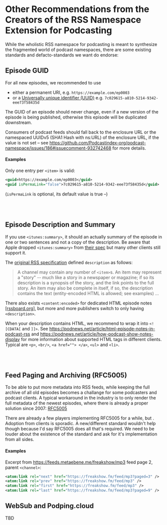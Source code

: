 # Other Recommendations from the Creators of the RSS Namespace Extension for Podcasting

While the wholistic RSS namespace for podcasting is meant to synthesize the fragmented world of podcast namespaces, there are some existing standards and defacto-standards we want do endorse:

## Episode GUID

For all new episodes, we recommended to use

* either a permanent URI, e.g. `https://example.com/ep0003`
* or a [Universally unique identifier (UUID)](https://en.wikipedia.org/wiki/Universally_unique_identifier) e.g. `7c029615-a810-5214-9342-eee73f58435d`

The GUID of an episode should never change, even if a new version of the episode is being published, otherwise this episode will be duplicated downstream. 


Consumers of podcast feeds should fall back to the enclosure URL or the namespaced UUIDv5 (SHA1 Hash with ns:URL) of the enclosure URL, if the value is not set – see https://github.com/Podcastindex-org/podcast-namespace/issues/186#issuecomment-932742468 for more details.



#### Examples

Only one entry per `<item>` is valid:
```xml
<guid>https://example.com/ep0003</guid>
<guid isPermaLink="false">7c029615-a810-5214-9342-eee73f58435d</guid>
```
(`isPermaLink` is optional, its default value is true –)

<br><br>


## Episode Description and Summary

If you use `<itunes:summary>`, it should an actually summary of the episode in one or two sentences and not a copy of the description. Be aware that Apple dropped `<itunes:summary>` from [their spec](https://help.apple.com/itc/podcasts_connect/#/itcb54353390) but many other clients still support it.

The [original RSS specification](https://cyber.harvard.edu/rss/rss.html#hrelementsOfLtitemgt) defined `description` as follows:
> A channel may contain any number of `<item>`s. An item may represent a "story" -- much like a story in a newspaper or magazine; if so its description is a synopsis of the story, and the link points to the full story. An item may also be complete in itself, if so, the description contains the text (entity-encoded HTML is allowed; see examples) …

There also exists `<content:encoded>` for dedicated HTML episode notes [[rssboard.org]](https://www.rssboard.org/rss-profile#namespace-elements-content-encoded), but more and more publishers switch to only having `<description>`.

When your description contains HTML, we recommend to wrap it into `<![CDATA[` and `]]>`. See https://podnews.net/article/html-episode-notes-in-podcast-rss and https://podnews.net/article/how-podcast-show-notes-display for more information about supported HTML tags in different clients. Typical are `<p>`, `<br/>`, `<a href=""> </a>`, `<ul>` and `<li>`.



<br><br>

## Feed Paging and Archiving (RFC5005)

To be able to put more metadata into RSS feeds, while keeping the full archive of all old episodes becomes a challange for some podcasters and podcast clients. A typical workaround in the industry is to only render the full metadata of the newest episodes, where there is already a proper solution since 2007: [RFC5005](https://tools.ietf.org/html/rfc5005)

There are already a few players implementing RFC5005 for a while, but . Adoption from clients is sporadic. A new/different standard wouldn't help though because I'd say RFC5005 does all that's required. We need to be louder about the existence of the standard and ask for it's implementation from all sides.



#### Examples

Excerpt from  https://feeds.metaebene.me/freakshow/mp3 feed page 2,
parent `<channel>`:

```xml
<atom:link rel="next" href="https://freakshow.fm/feed/mp3?paged=3" />
<atom:link rel="prev" href="https://freakshow.fm/feed/mp3" />
<atom:link rel="first" href="https://freakshow.fm/feed/mp3" />
<atom:link rel="last" href="https://freakshow.fm/feed/mp3?paged=9" />
```






## WebSub and Podping.cloud

TBD

